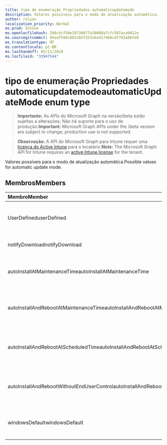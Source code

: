 ```yaml
---
title: tipo de enumeração Propriedades automaticupdatemode
description: Valores possíveis para o modo de atualização automática.
author: rolyon
localization_priority: Normal
ms.prod: Intune
ms.openlocfilehash: 280cdcf50e19736077a10668a7cfc507aca9412e
ms.sourcegitcommit: 94aaf594c881c02f353c6a417460cdf783a0bfe0
ms.translationtype: MT
ms.contentlocale: pt-BR
ms.lasthandoff: 05/11/2019
ms.locfileid: "33947544"
---
```

# <a name="automaticupdatemode-enum-type"></a><span data-ttu-id="1a4e8-103">tipo de enumeração Propriedades automaticupdatemode</span><span class="sxs-lookup"><span data-stu-id="1a4e8-103">automaticUpdateMode enum type</span></span>

> <span data-ttu-id="1a4e8-104">**Importante:** As APIs do Microsoft Graph na versão/beta estão sujeitas a alterações; Não há suporte para o uso de produção.</span><span class="sxs-lookup"><span data-stu-id="1a4e8-104">**Important:** Microsoft Graph APIs under the /beta version are subject to change; production use is not supported.</span></span>

> <span data-ttu-id="1a4e8-105">**Observação:** A API do Microsoft Graph para Intune requer uma [licença do Active Intune](https://go.microsoft.com/fwlink/?linkid=839381) para o locatário.</span><span class="sxs-lookup"><span data-stu-id="1a4e8-105">**Note:** The Microsoft Graph API for Intune requires an [active Intune license](https://go.microsoft.com/fwlink/?linkid=839381) for the tenant.</span></span>

<span data-ttu-id="1a4e8-106">Valores possíveis para o modo de atualização automática.</span><span class="sxs-lookup"><span data-stu-id="1a4e8-106">Possible values for automatic update mode.</span></span>

## <a name="members"></a><span data-ttu-id="1a4e8-107">Membros</span><span class="sxs-lookup"><span data-stu-id="1a4e8-107">Members</span></span>
|<span data-ttu-id="1a4e8-108">Membro</span><span class="sxs-lookup"><span data-stu-id="1a4e8-108">Member</span></span>|<span data-ttu-id="1a4e8-109">Valor</span><span class="sxs-lookup"><span data-stu-id="1a4e8-109">Value</span></span>|<span data-ttu-id="1a4e8-110">Descrição</span><span class="sxs-lookup"><span data-stu-id="1a4e8-110">Description</span></span>|
|:---|:---|:---|
|<span data-ttu-id="1a4e8-111">UserDefined</span><span class="sxs-lookup"><span data-stu-id="1a4e8-111">userDefined</span></span>|<span data-ttu-id="1a4e8-112">,0</span><span class="sxs-lookup"><span data-stu-id="1a4e8-112">0</span></span>|<span data-ttu-id="1a4e8-113">Definido pelo usuário, valor padrão, sem intenção.</span><span class="sxs-lookup"><span data-stu-id="1a4e8-113">User Defined, default value, no intent.</span></span>|
|<span data-ttu-id="1a4e8-114">notifyDownload</span><span class="sxs-lookup"><span data-stu-id="1a4e8-114">notifyDownload</span></span>|<span data-ttu-id="1a4e8-115">1</span><span class="sxs-lookup"><span data-stu-id="1a4e8-115">1</span></span>|<span data-ttu-id="1a4e8-116">Notifique o download.</span><span class="sxs-lookup"><span data-stu-id="1a4e8-116">Notify on download.</span></span>|
|<span data-ttu-id="1a4e8-117">autoInstallAtMaintenanceTime</span><span class="sxs-lookup"><span data-stu-id="1a4e8-117">autoInstallAtMaintenanceTime</span></span>|<span data-ttu-id="1a4e8-118">duas</span><span class="sxs-lookup"><span data-stu-id="1a4e8-118">2</span></span>|<span data-ttu-id="1a4e8-119">Instalação automática no momento da manutenção.</span><span class="sxs-lookup"><span data-stu-id="1a4e8-119">Auto-install at maintenance time.</span></span>|
|<span data-ttu-id="1a4e8-120">autoInstallAndRebootAtMaintenanceTime</span><span class="sxs-lookup"><span data-stu-id="1a4e8-120">autoInstallAndRebootAtMaintenanceTime</span></span>|<span data-ttu-id="1a4e8-121">3D</span><span class="sxs-lookup"><span data-stu-id="1a4e8-121">3</span></span>|<span data-ttu-id="1a4e8-122">Instalação automática e reinicialização no momento da manutenção.</span><span class="sxs-lookup"><span data-stu-id="1a4e8-122">Auto-install and reboot at maintenance time.</span></span>|
|<span data-ttu-id="1a4e8-123">autoInstallAndRebootAtScheduledTime</span><span class="sxs-lookup"><span data-stu-id="1a4e8-123">autoInstallAndRebootAtScheduledTime</span></span>|<span data-ttu-id="1a4e8-124">quatro</span><span class="sxs-lookup"><span data-stu-id="1a4e8-124">4</span></span>|<span data-ttu-id="1a4e8-125">Instalação automática e reinicialização no horário agendado.</span><span class="sxs-lookup"><span data-stu-id="1a4e8-125">Auto-install and reboot at scheduled time.</span></span>|
|<span data-ttu-id="1a4e8-126">autoInstallAndRebootWithoutEndUserControl</span><span class="sxs-lookup"><span data-stu-id="1a4e8-126">autoInstallAndRebootWithoutEndUserControl</span></span>|<span data-ttu-id="1a4e8-127">0,5</span><span class="sxs-lookup"><span data-stu-id="1a4e8-127">5</span></span>|<span data-ttu-id="1a4e8-128">Instalação e reinício automáticos sem controle de usuário final</span><span class="sxs-lookup"><span data-stu-id="1a4e8-128">Auto-install and restart without end-user control</span></span>|
|<span data-ttu-id="1a4e8-129">windowsDefault</span><span class="sxs-lookup"><span data-stu-id="1a4e8-129">windowsDefault</span></span>|<span data-ttu-id="1a4e8-130">6</span><span class="sxs-lookup"><span data-stu-id="1a4e8-130">6</span></span>|<span data-ttu-id="1a4e8-131">Redefina como o valor padrão do Windows.</span><span class="sxs-lookup"><span data-stu-id="1a4e8-131">Reset to Windows default value.</span></span>|




